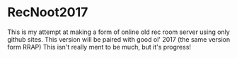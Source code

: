 # RecNoot2017
This is my attempt at making a form of online old rec room server using only github sites. This version will be paired with good ol' 2017 (the same version form RRAP) This isn't really ment to be much, but it's progress!

